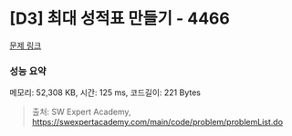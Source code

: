 # [D3] 최대 성적표 만들기 - 4466 

[문제 링크](https://swexpertacademy.com/main/code/problem/problemDetail.do?contestProbId=AWOUfCJ6qVMDFAWg) 

### 성능 요약

메모리: 52,308 KB, 시간: 125 ms, 코드길이: 221 Bytes



> 출처: SW Expert Academy, https://swexpertacademy.com/main/code/problem/problemList.do